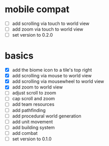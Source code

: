 # mobile compat

- [ ] add scrolling via touch to world view
- [ ] add zoom via touch to world view
- [ ] set version to 0.2.0

# basics

- [x] add the biome icon to a tile's top right
- [x] add scrolling via mouse to world view
- [x] add scrolling via mousewheel to world view
- [x] add zoom to world view
- [ ] adjust scroll to zoom
- [ ] cap scroll and zoom
- [ ] add team resources
- [ ] add pathfinding
- [ ] add procedural world generation
- [ ] add unit movement
- [ ] add building system
- [ ] add combat
- [ ] set version to 0.1.0
